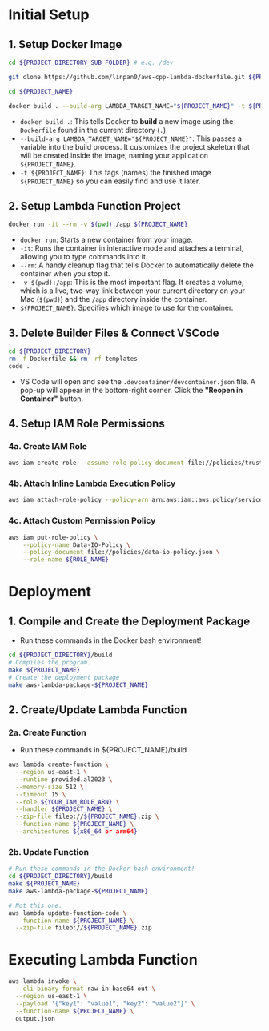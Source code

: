 # Initial Setup

## 1. Setup Docker Image

```bash
cd ${PROJECT_DIRECTORY_SUB_FOLDER} # e.g. /dev
```

```bash
git clone https://github.com/linpan0/aws-cpp-lambda-dockerfile.git ${PROJECT_NAME} && rm -rf ${PROJECT_NAME}/.git
```

```bash
cd ${PROJECT_NAME}
```

```bash
docker build . --build-arg LAMBDA_TARGET_NAME="${PROJECT_NAME}" -t ${PROJECT_NAME}
```

- `docker build .`: This tells Docker to **build** a new image using the `Dockerfile` found in the current directory (`.`).
- `--build-arg LAMBDA_TARGET_NAME="${PROJECT_NAME}"`: This passes a variable into the build process. It customizes the project skeleton that will be created inside the image, naming your application `${PROJECT_NAME}`.
- `-t ${PROJECT_NAME}`: This tags (names) the finished image `${PROJECT_NAME}` so you can easily find and use it later.

## 2. Setup Lambda Function Project

```bash
docker run -it --rm -v $(pwd):/app ${PROJECT_NAME}
```

- `docker run`: Starts a new container from your image.
- `-it`: Runs the container in interactive mode and attaches a terminal, allowing you to type commands into it.
- `--rm`: A handy cleanup flag that tells Docker to automatically delete the container when you stop it.
- `-v $(pwd):/app`: This is the most important flag. It creates a volume, which is a live, two-way link between your current directory on your Mac (`$(pwd)`) and the `/app` directory inside the container.
- `${PROJECT_NAME}`: Specifies which image to use for the container.

## 3. Delete Builder Files & Connect VSCode

```bash
cd ${PROJECT_DIRECTORY}
rm -f Dockerfile && rm -rf templates
code .
```

- VS Code will open and see the `.devcontainer/devcontainer.json` file. A pop-up will appear in the bottom-right corner. Click the **"Reopen in Container"** button.

## 4. Setup IAM Role Permissions

### 4a. Create IAM Role

```bash
aws iam create-role --assume-role-policy-document file://policies/trust-policy.json --role-name ${ROLE_NAME}
```

### 4b. Attach Inline Lambda Execution Policy

```bash
aws iam attach-role-policy --policy-arn arn:aws:iam::aws:policy/service-role/AWSLambdaBasicExecutionRole --role-name ${ROLE_NAME}
```

### 4c. Attach Custom Permission Policy

```bash
aws iam put-role-policy \
    --policy-name Data-IO-Policy \
    --policy-document file://policies/data-io-policy.json \
    --role-name ${ROLE_NAME}
```

# Deployment

## 1. Compile and Create the Deployment Package

- Run these commands in the Docker bash environment!

```bash
cd ${PROJECT_DIRECTORY}/build
# Compiles the program.
make ${PROJECT_NAME}
# Create the deployment package
make aws-lambda-package-${PROJECT_NAME}
```

## 2. Create/Update Lambda Function

### 2a. Create Function

- Run these commands in ${PROJECT_NAME}/build

```bash
aws lambda create-function \
  --region us-east-1 \
  --runtime provided.al2023 \
  --memory-size 512 \
  --timeout 15 \
  --role ${YOUR_IAM_ROLE_ARN} \
  --handler ${PROJECT_NAME} \
  --zip-file fileb://${PROJECT_NAME}.zip \
  --function-name ${PROJECT_NAME} \
  --architectures ${x86_64 or arm64}
```

### 2b. Update Function

```bash
# Run these commands in the Docker bash environment!
cd ${PROJECT_DIRECTORY}/build
make ${PROJECT_NAME}
make aws-lambda-package-${PROJECT_NAME}

# Not this one.
aws lambda update-function-code \
  --function-name ${PROJECT_NAME} \
  --zip-file fileb://${PROJECT_NAME}.zip
```

# Executing Lambda Function

```bash
aws lambda invoke \
  --cli-binary-format raw-in-base64-out \
  --region us-east-1 \
  --payload '{"key1": "value1", "key2": "value2"}' \
  --function-name ${PROJECT_NAME} \
  output.json
```
